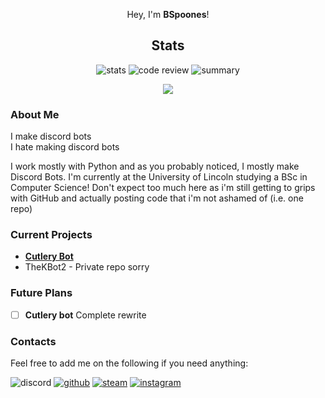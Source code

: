 <div align="center">


Hey, I'm **BSpoones**!

## Stats

![stats](https://github-readme-stats.vercel.app/api?username=BSpoones&theme=dark) 
![code review](https://github-readme-stats.vercel.app/api/top-langs/?username=BSpoones&theme=dark)
![summary](https://github-profile-summary-cards.vercel.app/api/cards/profile-details?username=BSpoones&theme=vue)

![](https://hits.seeyoufarm.com/api/count/incr/badge.svg?url=https%3A%2F%2Fgithub.com%2FBSpoones1212%2Fhit-counter)
</div>

### About Me
I make discord bots\
I hate making discord bots

I work mostly with Python and as you probably noticed, I mostly make Discord Bots. I'm currently at the University of Lincoln studying a BSc in Computer Science! Don't expect too much here as i'm still getting to grips with GitHub and actually posting code that i'm not ashamed of (i.e. one repo)

### Current Projects
- [**Cutlery Bot**](https://github.com/BSpoones/Cutlery-Bot)
- TheKBot2 - Private repo sorry
### Future Plans
- [ ] **Cutlery bot** Complete rewrite

### Contacts
Feel free to add me on the following if you need anything:

![discord](https://dcbadge.vercel.app/api/shield/724351142158401577?compact=true)
[![github](https://img.shields.io/badge/GitHub-100000?style=for-the-badge&logo=github&logoColor=white)](https://github.com/BSpoones)
[![steam](https://img.shields.io/badge/Steam-000000?style=for-the-badge&logo=steam&logoColor=white)](https://steamcommunity.com/id/spoones/)
[![instagram](https://img.shields.io/badge/Instagram-E4405F?style=for-the-badge&logo=instagram&logoColor=white)](https://www.instagram.com/bspoones/)
